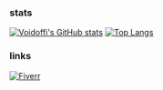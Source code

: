 ### stats
[![Voidoffi's GitHub stats](https://github-readme-stats.vercel.app/api?username=Voidoffi)](https://github.com/anuraghazra/github-readme-stats)
[![Top Langs](https://github-readme-stats.vercel.app/api/top-langs/?username=anuraghazra)](https://github.com/anuraghazra/github-readme-stats)

### links
[![Fiverr](https://img.shields.io/static/v1?label=%20&message=Fiverr&color=success&style=flat)](https://www.fiverr.com/silensteam?up_rollout=true)
<!--
**Voidoffi/Voidoffi** is a ✨ _special_ ✨ repository because its `README.md` (this file) appears on your GitHub profile.

Here are some ideas to get you started:

- 🔭 I’m currently working on ...
- 🌱 I’m currently learning ...
- 👯 I’m looking to collaborate on ...
- 🤔 I’m looking for help with ...
- 💬 Ask me about ...
- 📫 How to reach me: ...
- 😄 Pronouns: ...
- ⚡ Fun fact: ...
-->

